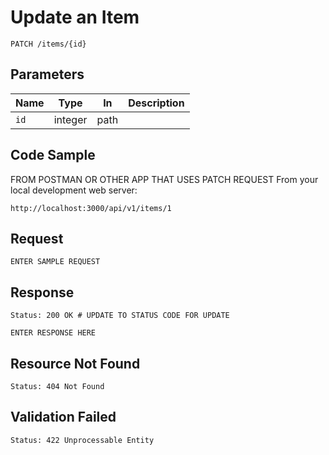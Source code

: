 # Update an Item

```
PATCH /items/{id}
```


## Parameters

Name       | Type    | In    | Description
-----------|---------|-------|--------------
`id`       | integer | path  |


## Code Sample

FROM POSTMAN OR OTHER APP THAT USES PATCH REQUEST
From your local development web server:

```
http://localhost:3000/api/v1/items/1
```

## Request

```
ENTER SAMPLE REQUEST
```

## Response

```
Status: 200 OK # UPDATE TO STATUS CODE FOR UPDATE
```

```
ENTER RESPONSE HERE
```


## Resource Not Found

```
Status: 404 Not Found
```


## Validation Failed

```
Status: 422 Unprocessable Entity
```
